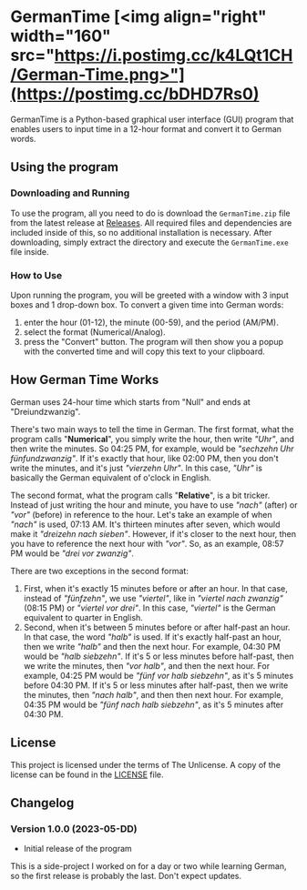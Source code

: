 # GermanTime [<img align="right" width="160" src="https://i.postimg.cc/k4LQt1CH/German-Time.png>"](https://postimg.cc/bDHD7Rs0)

GermanTime is a Python-based graphical user interface (GUI) program that enables users to input time in a 12-hour format and convert it to German words.

## Using the program

### Downloading and Running

To use the program, all you need to do is download the `GermanTime.zip` file from the latest release at [Releases](https://github.com/Ali246801232/GermanTime/releases). All required files and dependencies are included inside of this, so no additional installation is necessary. After downloading, simply extract the directory and execute the `GermanTime.exe` file inside.

### How to Use

Upon running the program, you will be greeted with a window with 3 input boxes and 1 drop-down box. To convert a given time into German words:
1. enter the hour (01-12), the minute (00-59), and the period (AM/PM).
2. select the format (Numerical/Analog). 
3. press the "Convert" button.
The program will then show you a popup with the converted time and will copy this text to your clipboard.

## How German Time Works

German uses 24-hour time which starts from "Null" and ends at "Dreiundzwanzig".

There's two main ways to tell the time in German. The first format, what the program calls "**Numerical**", you simply write the hour, then write *"Uhr"*, and then write the minutes. So 04:25 PM, for example, would be *"sechzehn Uhr fünfundzwanzig"*. If it's exactly that hour, like 02:00 PM, then you don't write the minutes, and it's just *"vierzehn Uhr"*. In this case, *"Uhr"* is basically the German equivalent of o'clock in English.

The second format, what the program calls "**Relative**", is a bit tricker. Instead of just writing the hour and minute, you have to use *"nach"* (after) or *"vor"* (before) in reference to the hour. Let's take an example of when *"nach"* is used, 07:13 AM. It's thirteen minutes after seven, which would make it *"dreizehn nach sieben"*. However, if it's closer to the next hour, then you have to reference the next hour with *"vor"*. So, as an example, 08:57 PM would be *"drei vor zwanzig"*.

There are two exceptions in the second format:
1. First, when it's exactly 15 minutes before or after an hour. In that case, instead of *"fünfzehn"*, we use *"viertel"*, like in *"viertel nach zwanzig"* (08:15 PM) or *"viertel vor drei"*. In this case, *"viertel"* is the German equivalent to quarter in English.
2. Second, when it's between 5 minutes before or after half-past an hour. In that case, the word *"halb"* is used. If it's exactly half-past an hour, then we write *"halb"* and then the next hour. For example, 04:30 PM would be *"halb siebzehn"*. If it's 5 or less minutes before half-past, then we write the minutes, then *"vor halb"*, and then the next hour. For example, 04:25 PM would be *"fünf vor halb siebzehn"*, as it's 5 minutes before 04:30 PM. If it's 5 or less minutes after half-past, then we write the minutes, then *"nach halb"*, and then then next hour. For example, 04:35 PM would be *"fünf nach halb siebzehn"*, as it's 5 minutes after 04:30 PM.

## License

This project is licensed under the terms of The Unlicense. A copy of the license can be found in the [LICENSE](LICENSE) file.

## Changelog

### Version 1.0.0 (2023-05-DD)

- Initial release of the program

This is a side-project I worked on for a day or two while learning German, so the first release is probably the last. Don't expect updates.
